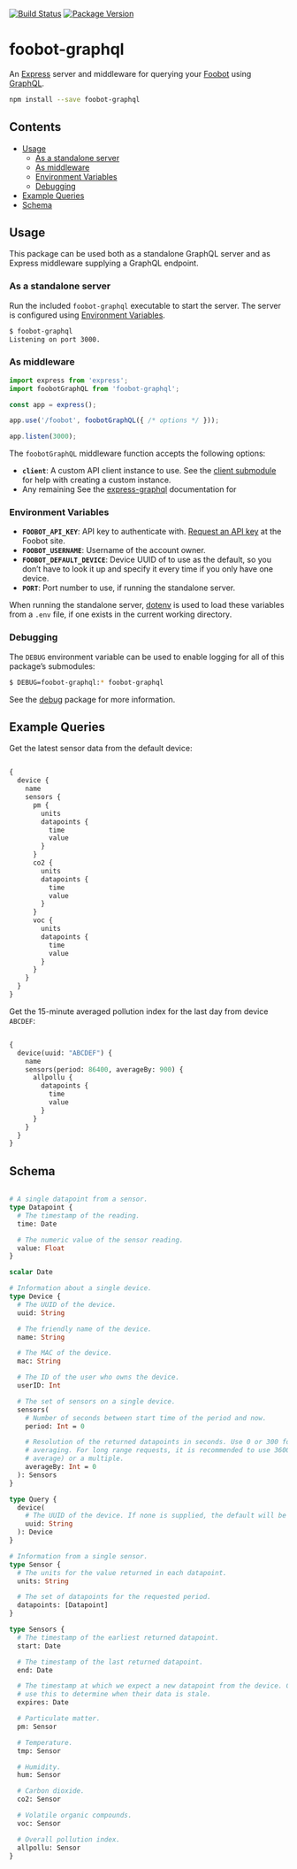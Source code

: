 [![Build Status][travis_img]][travis_site]
[![Package Version][npm_img]][npm_site]

# foobot-graphql

An [Express][] server and middleware for querying your [Foobot][] using
[GraphQL][].

```sh
npm install --save foobot-graphql
```

<!-- START doctoc generated TOC please keep comment here to allow auto update -->
<!-- DON'T EDIT THIS SECTION, INSTEAD RE-RUN doctoc TO UPDATE -->
## Contents

- [Usage](#usage)
  - [As a standalone server](#as-a-standalone-server)
  - [As middleware](#as-middleware)
  - [Environment Variables](#environment-variables)
  - [Debugging](#debugging)
- [Example Queries](#example-queries)
- [Schema](#schema)

<!-- END doctoc generated TOC please keep comment here to allow auto update -->

## Usage

This package can be used both as a standalone GraphQL server and as Express
middleware supplying a GraphQL endpoint.

### As a standalone server

Run the included `foobot-graphql` executable to start the server. The server
is configured using [Environment Variables](#environment-variables).

```sh
$ foobot-graphql
Listening on port 3000.
```

### As middleware

```js
import express from 'express';
import foobotGraphQL from 'foobot-graphql';

const app = express();

app.use('/foobot', foobotGraphQL({ /* options */ }));

app.listen(3000);
```

The `foobotGraphQL` middleware function accepts the following options:

* **`client`**: A custom API client instance to use. See the
  [client submodule](src/client.js) for help with creating a custom instance.
* Any remaining See the [express-graphql][] documentation for

### Environment Variables

* **`FOOBOT_API_KEY`**: API key to authenticate with. [Request an API key][API]
  at the Foobot site.
* **`FOOBOT_USERNAME`**: Username of the account owner.
* **`FOOBOT_DEFAULT_DEVICE`**: Device UUID of to use as the default, so you
  don’t have to look it up and specify it every time if you only have one
  device.
* **`PORT`**: Port number to use, if running the standalone server.

When running the standalone server, [dotenv][] is used to load these variables
from a `.env` file, if one exists in the current working directory.

### Debugging

The `DEBUG` environment variable can be used to enable logging for all of this
package’s submodules:

```sh
$ DEBUG=foobot-graphql:* foobot-graphql
```

See the [debug][] package for more information.

## Example Queries

Get the latest sensor data from the default device:

```graphql

{
  device {
    name
    sensors {
      pm {
        units
        datapoints {
          time
          value
        }
      }
      co2 {
        units
        datapoints {
          time
          value
        }
      }
      voc {
        units
        datapoints {
          time
          value
        }
      }
    }
  }
}

```

Get the 15-minute averaged pollution index for the last day from device
`ABCDEF`:

```graphql

{
  device(uuid: "ABCDEF") {
    name
    sensors(period: 86400, averageBy: 900) {
      allpollu {
        datapoints {
          time
          value
        }
      }
    }
  }
}

```

## Schema

```graphql

# A single datapoint from a sensor.
type Datapoint {
  # The timestamp of the reading.
  time: Date

  # The numeric value of the sensor reading.
  value: Float
}

scalar Date

# Information about a single device.
type Device {
  # The UUID of the device.
  uuid: String

  # The friendly name of the device.
  name: String

  # The MAC of the device.
  mac: String

  # The ID of the user who owns the device.
  userID: Int

  # The set of sensors on a single device.
  sensors(
    # Number of seconds between start time of the period and now.
    period: Int = 0

    # Resolution of the returned datapoints in seconds. Use 0 or 300 for no
    # averaging. For long range requests, it is recommended to use 3600 (hourly
    # average) or a multiple.
    averageBy: Int = 0
  ): Sensors
}

type Query {
  device(
    # The UUID of the device. If none is supplied, the default will be determined based on the server’s configuration.
    uuid: String
  ): Device
}

# Information from a single sensor.
type Sensor {
  # The units for the value returned in each datapoint.
  units: String

  # The set of datapoints for the requested period.
  datapoints: [Datapoint]
}

type Sensors {
  # The timestamp of the earliest returned datapoint.
  start: Date

  # The timestamp of the last returned datapoint.
  end: Date

  # The timestamp at which we expect a new datapoint from the device. Clients can
  # use this to determine when their data is stale.
  expires: Date

  # Particulate matter.
  pm: Sensor

  # Temperature.
  tmp: Sensor

  # Humidity.
  hum: Sensor

  # Carbon dioxide.
  co2: Sensor

  # Volatile organic compounds.
  voc: Sensor

  # Overall pollution index.
  allpollu: Sensor
}

```

[Express]: http://expressjs.com/
[Foobot]: http://foobot.io/
[GraphQL]: http://graphql.org/
[API]: https://api.foobot.io/apidoc/index.html
[dotenv]: https://www.npmjs.com/package/dotenv
[debug]: https://www.npmjs.com/package/debug
[express-graphql]: https://www.npmjs.com/package/express-graphql
[travis_img]: https://travis-ci.org/exogen/foobot-graphql.svg
[travis_site]: https://travis-ci.org/exogen/foobot-graphql
[npm_img]: https://img.shields.io/npm/v/foobot-graphql.svg
[npm_site]: https://www.npmjs.com/package/foobot-graphql
